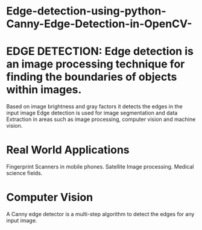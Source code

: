 # Edge-detection-using-python-Canny-Edge-Detection-in-OpenCV-
# EDGE DETECTION: Edge detection is an image processing technique for finding the boundaries of objects within images.

Based on image brightness and gray factors it detects the edges in the input image
Edge detection is used for image segmentation and data Extraction in areas such as image processing, computer vision and machine vision.
# Real World Applications
Fingerprint Scanners in mobile phones.
Satellite Image processing.
Medical science fields.
# Computer Vision
A Canny edge detector is a multi-step algorithm to detect the edges for any input image.
